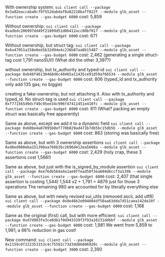 With ownership system:
`sui client call --package 0x3a02eaccaba0cf9f552dabdaf8a82210baff022f --module glb_asset --function create --gas-budget 6000`
cost: 5,859

Without ownership:
`sui client call --package 0xadbdc206997dd49f21899d51d06412acc80bf017 --module glb_asset --function create --gas-budget 6000`
cost: 671

Without ownership, but struct tag:
`sui client call --package 0x6a47951a158e0ed1b32d94e4c236b87aa8b15487 --module glb_asset --function create --gas-budget 6000`
cost: 2,462
(generating a single struct-tag cost 1,791 nanoSUI!)
(What did the other 3,397?)

without ownership, but tx_authority and typed-id
`sui client call --package 0xb46f46130468d6c48465a11435ce91d59af66534 --module glb_asset --function create --gas-budget 6000`
cost: 806
(typed_id and tx_authority only add 135 gas; no biggie)

creating a fake-ownership, but not attaching it. Also with tx_authority and typed_id. No struct-tag is used
`sui client call --package 0xf771565d9dcf40c95ee34c996f47411451e410fc --module glb_asset --function create --gas-budget 6000`
cost: 811
(What? packing an empty struct was basically free apparently)

Same as above, except we add it to a dynamic field
`sui client call --package 0x60be4a07895b0ef770b029ad471b7db5bc15db5b --module glb_asset --function create --gas-budget 6000`
cost: 863
(storing was basically free)

Same as above, but with 3 ownership assertions
`sui client call --package 0xd8ed980eba151398aa760b3bc2696d412ea5668a --module glb_asset --function create --gas-budget 6000`
cost: 2,429
(holy crap, these 3 assertions cost 1,566!)

Same as above, but just with the is_signed_by_module assertion
`sui client call --package 0xe76db564a4a1ae0ffead50f3ea604d6ccf3a139b --module glb_asset --function create --gas-budget 6000`
cost: 2,407
(that single assertion is costing 1,544)
1,544 x2 + 1,791 = 4879 just for those 3 operations
The remaining 980 are accounted for by literally everything else

Same as above, but with newly revised sui_utils (removed ascii, add utf8)
`sui client call --package 0x8e46b2e094084df50aa63dda7d51caea142de20f --module glb_asset --function create --gas-budget 6000`
cost: 1,168

Same as the original (first) call, but with more efficient:
`sui client call --package 0xd7d903fe3ce8db1f0d943339f3f93a10231ddbbf --module glb_asset --function create --gas-budget 6000`
cost: 1,981
We went from 5,859 to 1,981; a 66% reduction in gas cost!

New command:
`sui client call --package 0x1159c0f222353153c4c75592c73d3dd86806920c --module glb_asset --function create --gas-budget 3000`
cost: 2,390
